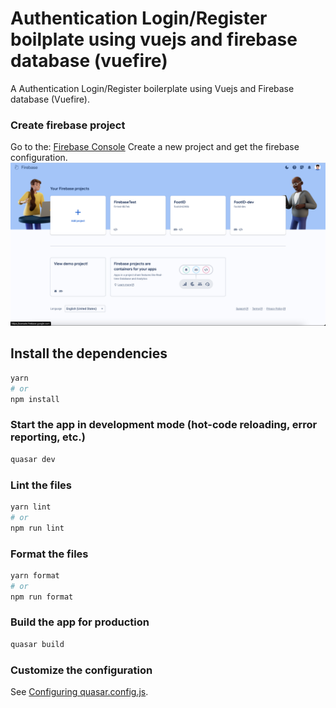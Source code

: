 # Authentication Login/Register boilplate using vuejs and firebase database (vuefire)

A Authentication Login/Register boilerplate using Vuejs and Firebase database (Vuefire).

### Create firebase project

Go to the: [Firebase Console](https://console.firebase.google.com/)
Create a new project and get the firebase configuration.
![Screenshot description](https://raw.githubusercontent.com/AtiqurCode/quasar-firebase-authentication-boilerplate/master/public/screenshot/firebase-project-create-1.png)
## Install the dependencies

```bash
yarn
# or
npm install
```

### Start the app in development mode (hot-code reloading, error reporting, etc.)

```bash
quasar dev
```

### Lint the files

```bash
yarn lint
# or
npm run lint
```

### Format the files

```bash
yarn format
# or
npm run format
```

### Build the app for production

```bash
quasar build
```

### Customize the configuration

See [Configuring quasar.config.js](https://v2.quasar.dev/quasar-cli-vite/quasar-config-js).
